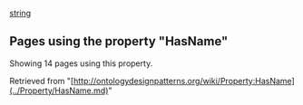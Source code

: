 [string](../Type/String.md "Type:String")




  


## Pages using the property "HasName"


Showing 14 pages using this property.



Retrieved from "[http://ontologydesignpatterns.org/wiki/Property:HasName](../Property/HasName.md)"